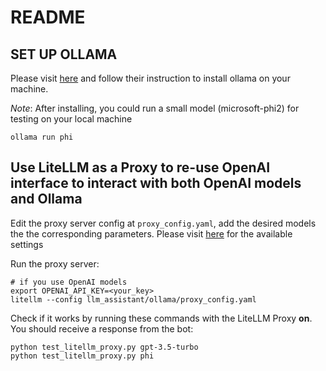 # README
## SET UP OLLAMA
Please visit [here](https://github.com/ollama/ollama.git) and follow their instruction to install ollama on your machine.

*Note*: After installing, you could run a small model (microsoft-phi2) for testing on your local machine

```shell
ollama run phi
```


## Use LiteLLM as a Proxy to re-use OpenAI interface to interact with both OpenAI models and Ollama

Edit the proxy server config at `proxy_config.yaml`, add the desired models the the corresponding parameters. Please visit [here](https://docs.litellm.ai/docs/proxy/quick_start) for the available settings

Run the proxy server:  

```shell
# if you use OpenAI models
export OPENAI_API_KEY=<your_key>
litellm --config llm_assistant/ollama/proxy_config.yaml
```

Check if it works by running these commands with the LiteLLM Proxy **on**. You should receive a response from the bot:  
```shell
python test_litellm_proxy.py gpt-3.5-turbo
python test_litellm_proxy.py phi
```
